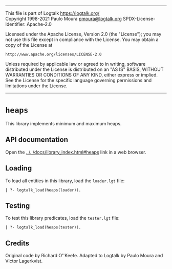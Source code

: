 ________________________________________________________________________

This file is part of Logtalk <https://logtalk.org/>  
Copyright 1998-2021 Paulo Moura <pmoura@logtalk.org>
SPDX-License-Identifier: Apache-2.0

Licensed under the Apache License, Version 2.0 (the "License");
you may not use this file except in compliance with the License.
You may obtain a copy of the License at

    http://www.apache.org/licenses/LICENSE-2.0

Unless required by applicable law or agreed to in writing, software
distributed under the License is distributed on an "AS IS" BASIS,
WITHOUT WARRANTIES OR CONDITIONS OF ANY KIND, either express or implied.
See the License for the specific language governing permissions and
limitations under the License.
________________________________________________________________________


`heaps`
=======

This library implements minimum and maximum heaps.


API documentation
-----------------

Open the [../../docs/library_index.html#heaps](../../docs/library_index.html#heaps)
link in a web browser.


Loading
-------

To load all entities in this library, load the `loader.lgt` file:

	| ?- logtalk_load(heaps(loader)).


Testing
-------

To test this library predicates, load the `tester.lgt` file:

	| ?- logtalk_load(heaps(tester)).


Credits
-------

Original code by Richard O''Keefe. Adapted to Logtalk by Paulo Moura and
Victor Lagerkvist.
